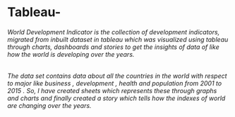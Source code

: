# Tableau-

###### World Development Indicator is the collection of development indicators, migrated from inbuilt dataset in tableau which was visualized using tableau through charts, dashboards and stories to get the insights of data of like  how the world is developing over the years.
###### The data set contains data about all the countries in the world with respect to major like business , development , health and population from 2001 to 2015 . So, I have created sheets which represents these through graphs and charts and finally created a story which tells how the indexes of world are changing over the years.
